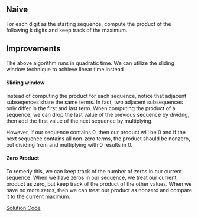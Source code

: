 ## Naive
For each digit as the starting sequence, compute the product of the following k digits and keep track of the maximum.

## Improvements
The above algorithm runs in quadratic time. We can utilize the sliding window technique to achieve linear time instead

#### Sliding window
Instead of computing the product for each sequence, notice that adjacent subseqences share the same terms. 
In fact, two adjacent subsequences only differ in the first and last term.
When computing the product of a sequence, we can drop the last value of the previous sequence by dividng, 
then add the first value of the next sequence by multiplying.

However, if our sequence contains 0, then our product will be 0 and if the next sequence contains all non-zero terms, the product should be nonzero, 
but dividing from and multiplying with 0 results in 0.

#### Zero Product
To remedy this, we can keep track of the number of zeros in our current sequence.
When we have zeros in our sequence, we treat our current product as zero, but keep track of the product of the other values.
When we have no more zeros, then we can treat our product as nonzero and compare it to the current maximum.


[Solution Code](https://github.com/zhaohanson1/project_euler_plus/blob/master/8%20-%20Largest%20product%20in%20a%20series/solution.cpp)
